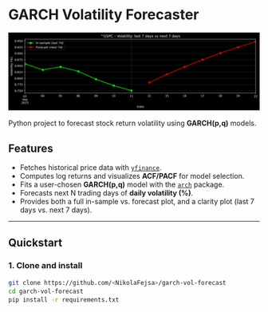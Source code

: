 # GARCH Volatility Forecaster

![Example GARCH volatility forecast](forecast_example.png)

Python project to forecast stock return volatility using **GARCH(p,q)** models.

## Features
- Fetches historical price data with [`yfinance`](https://pypi.org/project/yfinance/).
- Computes log returns and visualizes **ACF/PACF** for model selection.
- Fits a user-chosen **GARCH(p,q)** model with the [`arch`](https://pypi.org/project/arch/) package.
- Forecasts next N trading days of **daily volatility (%)**.
- Provides both a full in-sample vs. forecast plot, and a clarity plot (last 7 days vs. next 7 days).

---

## Quickstart

### 1. Clone and install
```bash
git clone https://github.com/<NikolaFejsa>/garch-vol-forecast
cd garch-vol-forecast
pip install -r requirements.txt

